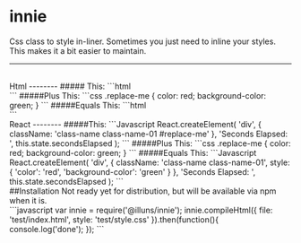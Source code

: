 # innie
Css class to style in-liner. Sometimes you just need to inline your styles. This makes it a bit easier to maintain.

---
<br />
Html
--------
##### This:
```html
    <div class="class-name class-name-01 #replace-me"></div>
```
#####Plus This:
```css
    .replace-me {
        color: red;
        background-color: green;
    }
```
#####Equals This:
```html
    <div class="class-name class-name-01" style="color: red; background-color: green;"></div>
```
<br />
React
--------
#####This:
```Javascript
    React.createElement(
        'div',
        { 
            className: 'class-name class-name-01 #replace-me' 
        },
        'Seconds Elapsed: ',
        this.state.secondsElapsed
    );
```
#####Plus This:
```css
    .replace-me {
        color: red;
        background-color: green;
    }
```
#####Equals This:
```Javascript
    React.createElement(
        'div',
        { 
            className: 'class-name class-name-01', 
            style: { 'color': 'red', 'background-color': 'green' } 
        },
        'Seconds Elapsed: ',
        this.state.secondsElapsed
    );
```
<br />
##Installation
Not ready yet for distribution, but will be available via npm when it is.
<br />
```javascript
    var innie      = require('@illuns/innie');
    innie.compileHtml({
        file: 'test/index.html',
        style: 'test/style.css'
    }).then(function(){
        console.log('done');
    });
```
